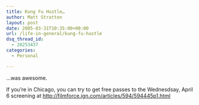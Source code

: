 ```yaml
---
title: Kung Fu Hustle…
author: Matt Stratton
layout: post
date: 2005-03-31T10:35:00+00:00
url: /life-in-general/kung-fu-hustle
dsq_thread_id:
  - 28253437
categories:
  - Personal

---
```

&#8230;was awesome.

If you&#8217;re in Chicago, you can try to get free passes to the Wednesdsay, April 6 screening at <http://filmforce.ign.com/articles/594/594445p1.html>